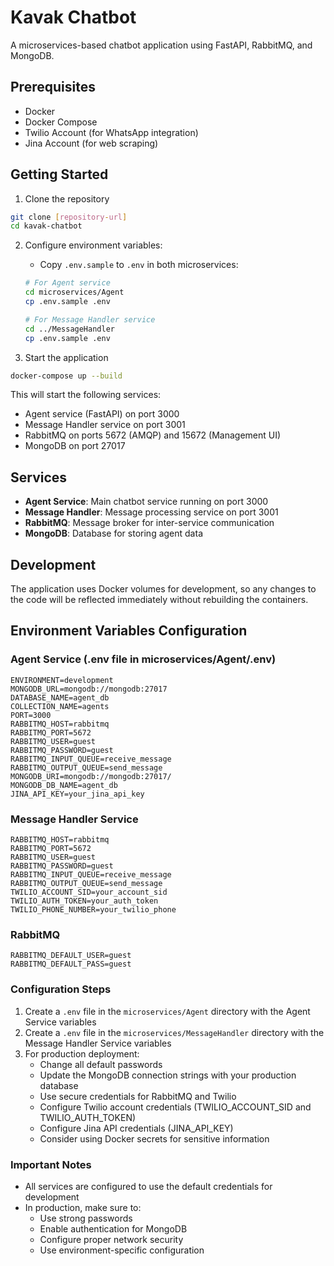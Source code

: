 # Kavak Chatbot

A microservices-based chatbot application using FastAPI, RabbitMQ, and MongoDB.

## Prerequisites

- Docker
- Docker Compose
- Twilio Account (for WhatsApp integration)
- Jina Account (for web scraping)

## Getting Started

1. Clone the repository
```bash
git clone [repository-url]
cd kavak-chatbot
```

2. Configure environment variables:
   - Copy `.env.sample` to `.env` in both microservices:
   ```bash
   # For Agent service
   cd microservices/Agent
   cp .env.sample .env

   # For Message Handler service
   cd ../MessageHandler
   cp .env.sample .env
   ```

3. Start the application
```bash
docker-compose up --build
```

This will start the following services:
- Agent service (FastAPI) on port 3000
- Message Handler service on port 3001
- RabbitMQ on ports 5672 (AMQP) and 15672 (Management UI)
- MongoDB on port 27017

## Services

- **Agent Service**: Main chatbot service running on port 3000
- **Message Handler**: Message processing service on port 3001
- **RabbitMQ**: Message broker for inter-service communication
- **MongoDB**: Database for storing agent data

## Development

The application uses Docker volumes for development, so any changes to the code will be reflected immediately without rebuilding the containers.

## Environment Variables Configuration

### Agent Service (.env file in microservices/Agent/.env)
```env
ENVIRONMENT=development
MONGODB_URL=mongodb://mongodb:27017
DATABASE_NAME=agent_db
COLLECTION_NAME=agents
PORT=3000
RABBITMQ_HOST=rabbitmq
RABBITMQ_PORT=5672
RABBITMQ_USER=guest
RABBITMQ_PASSWORD=guest
RABBITMQ_INPUT_QUEUE=receive_message
RABBITMQ_OUTPUT_QUEUE=send_message
MONGODB_URI=mongodb://mongodb:27017/
MONGODB_DB_NAME=agent_db
JINA_API_KEY=your_jina_api_key
```

### Message Handler Service
```env
RABBITMQ_HOST=rabbitmq
RABBITMQ_PORT=5672
RABBITMQ_USER=guest
RABBITMQ_PASSWORD=guest
RABBITMQ_INPUT_QUEUE=receive_message
RABBITMQ_OUTPUT_QUEUE=send_message
TWILIO_ACCOUNT_SID=your_account_sid
TWILIO_AUTH_TOKEN=your_auth_token
TWILIO_PHONE_NUMBER=your_twilio_phone
```

### RabbitMQ
```env
RABBITMQ_DEFAULT_USER=guest
RABBITMQ_DEFAULT_PASS=guest
```

### Configuration Steps

1. Create a `.env` file in the `microservices/Agent` directory with the Agent Service variables
2. Create a `.env` file in the `microservices/MessageHandler` directory with the Message Handler Service variables
3. For production deployment:
   - Change all default passwords
   - Update the MongoDB connection strings with your production database
   - Use secure credentials for RabbitMQ and Twilio
   - Configure Twilio account credentials (TWILIO_ACCOUNT_SID and TWILIO_AUTH_TOKEN)
   - Configure Jina API credentials (JINA_API_KEY)
   - Consider using Docker secrets for sensitive information


### Important Notes
- All services are configured to use the default credentials for development
- In production, make sure to:
  - Use strong passwords
  - Enable authentication for MongoDB
  - Configure proper network security
  - Use environment-specific configuration
